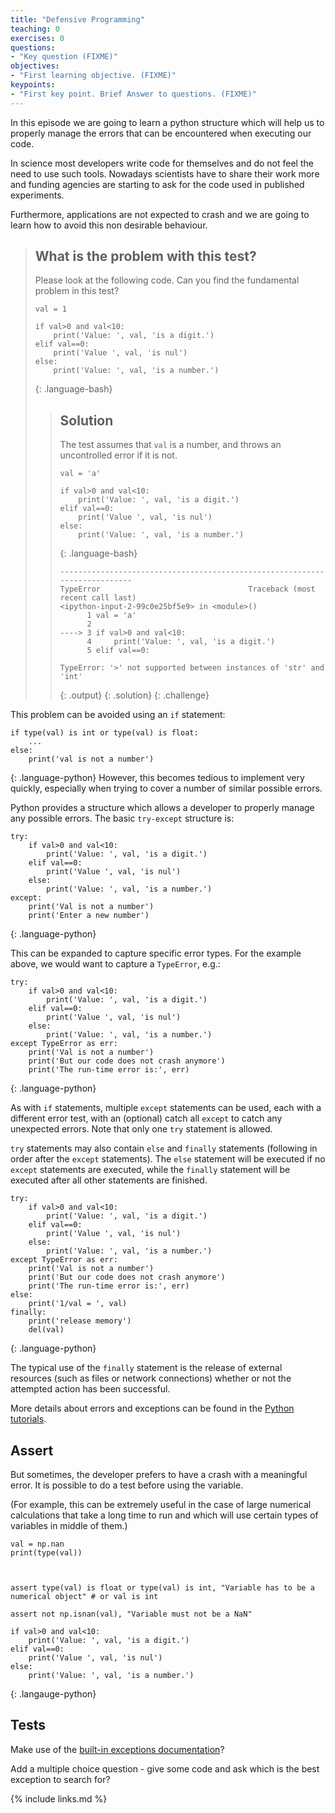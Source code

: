 ```yaml
---
title: "Defensive Programming"
teaching: 0
exercises: 0
questions:
- "Key question (FIXME)"
objectives:
- "First learning objective. (FIXME)"
keypoints:
- "First key point. Brief Answer to questions. (FIXME)"
---
```


In this episode we are going to learn a python structure which will help us to properly manage the errors that can be encountered when executing our code.

In science most developers write code for themselves and do not feel the need to use such tools. Nowadays scientists have to share their work more and funding agencies are starting to ask for the code used in published experiments.

Furthermore, applications are not expected to crash and we are going to learn how to avoid this non desirable behaviour.

> ## What is the problem with this test?
>
> Please look at the following code. Can you find the fundamental problem in this test?
>
> ~~~
> val = 1
>
> if val>0 and val<10:
>     print('Value: ', val, 'is a digit.')
> elif val==0:
>     print('Value ', val, 'is nul')
> else:
>     print('Value: ', val, 'is a number.')
> ~~~
> {: .language-bash}
>
> > ## Solution
> > The test assumes that `val` is a number, and throws an uncontrolled error if it is not.
> > ~~~
> > val = 'a'
> >
> > if val>0 and val<10:
> >     print('Value: ', val, 'is a digit.')
> > elif val==0:
> >     print('Value ', val, 'is nul')
> > else:
> >     print('Value: ', val, 'is a number.')
> > ~~~
> > {: .language-bash}
> > ~~~
> > ---------------------------------------------------------------------------
> > TypeError                                 Traceback (most recent call last)
> > <ipython-input-2-99c0e25bf5e9> in <module>()
> >       1 val = 'a'
> >       2
> > ----> 3 if val>0 and val<10:
> >       4     print('Value: ', val, 'is a digit.')
> >       5 elif val==0:
> >
> > TypeError: '>' not supported between instances of 'str' and 'int'
> > ~~~
> > {: .output}
> {: .solution}
{: .challenge}

This problem can be avoided using an `if` statement:
~~~
if type(val) is int or type(val) is float:
    ...
else:
    print('val is not a number')
~~~
{: .language-python}
However, this becomes tedious to implement very quickly, especially when trying to cover a number of similar possible errors.

Python provides a structure which allows a developer to properly manage any possible errors. The basic `try-except` structure is:
~~~
try:
    if val>0 and val<10:
        print('Value: ', val, 'is a digit.')
    elif val==0:
        print('Value ', val, 'is nul')
    else:
        print('Value: ', val, 'is a number.')
except:
    print('Val is not a number')
    print('Enter a new number')
~~~
{: .language-python}

This can be expanded to capture specific error types. For the example above, we would want to capture a `TypeError`, e.g.:
~~~
try:
    if val>0 and val<10:
        print('Value: ', val, 'is a digit.')
    elif val==0:
        print('Value ', val, 'is nul')
    else:
        print('Value: ', val, 'is a number.')
except TypeError as err:
    print('Val is not a number')
    print('But our code does not crash anymore')
    print('The run-time error is:', err)
~~~
{: .language-python}

As with `if` statements, multiple `except` statements can be used, each with a different error test, with an (optional) catch all `except` to catch any unexpected errors. Note that only one `try` statement is allowed.

`try` statements may also contain `else` and `finally` statements (following in order after the `except` statements). The `else` statement will be executed if no `except` statements are executed, while the `finally` statement will be executed after all other statements are finished.

~~~
try:
    if val>0 and val<10:
        print('Value: ', val, 'is a digit.')
    elif val==0:
        print('Value ', val, 'is nul')
    else:
        print('Value: ', val, 'is a number.')
except TypeError as err:
    print('Val is not a number')
    print('But our code does not crash anymore')
    print('The run-time error is:', err)
else:
    print('1/val = ', val)
finally:
    print('release memory')
    del(val)
~~~
{: .language-python}

The typical use of the `finally` statement is the release of external resources (such as files or network connections) whether or not the attempted action has been successful.

More details about errors and exceptions can be found in the [Python tutorials](https://docs.python.org/3/tutorial/errors.html).


## Assert

But sometimes, the developer prefers to have a crash with a meaningful error. It is possible to do a test before using the variable.

(For example, this can be extremely useful in the case of large numerical calculations that take a long time to run and which will use certain types of variables in middle of them.)

~~~
val = np.nan
print(type(val))



assert type(val) is float or type(val) is int, "Variable has to be a numerical object" # or val is int

assert not np.isnan(val), "Variable must not be a NaN"

if val>0 and val<10:
    print('Value: ', val, 'is a digit.')
elif val==0:
    print('Value ', val, 'is nul')
else:
    print('Value: ', val, 'is a number.')
~~~
{: .langauge-python}



## Tests

Make use of the [built-in exceptions documentation](https://docs.python.org/3.3/library/exceptions.html#built-in-exceptions)?

Add a multiple choice question - give some code and ask which is the best exception to search for?





{% include links.md %}

